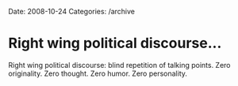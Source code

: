 Date: 2008-10-24
Categories: /archive

# Right wing political discourse...

Right wing political discourse: blind repetition of talking points. Zero originality. Zero thought. Zero humor. Zero personality.
